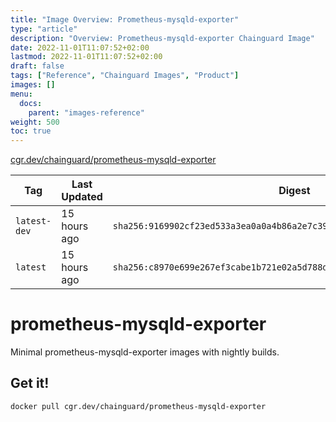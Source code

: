 ```yaml
---
title: "Image Overview: Prometheus-mysqld-exporter"
type: "article"
description: "Overview: Prometheus-mysqld-exporter Chainguard Image"
date: 2022-11-01T11:07:52+02:00
lastmod: 2022-11-01T11:07:52+02:00
draft: false
tags: ["Reference", "Chainguard Images", "Product"]
images: []
menu:
  docs:
    parent: "images-reference"
weight: 500
toc: true
---
```


[cgr.dev/chainguard/prometheus-mysqld-exporter](https://github.com/chainguard-images/images/tree/main/images/prometheus-mysqld-exporter)

| Tag          | Last Updated | Digest                                                                    |
|--------------|--------------|---------------------------------------------------------------------------|
| `latest-dev` | 15 hours ago | `sha256:9169902cf23ed533a3ea0a0a4b86a2e7c39969cd9aa7aeffee7044961cf3703a` |
| `latest`     | 15 hours ago | `sha256:c8970e699e267ef3cabe1b721e02a5d788d1f944715bea30710c7d6ebe71b29f` |

# prometheus-mysqld-exporter

Minimal prometheus-mysqld-exporter images with nightly builds.

## Get it!

```shell
docker pull cgr.dev/chainguard/prometheus-mysqld-exporter
```